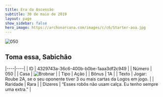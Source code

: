 ```yaml
---
title: Era da Ascensão
subtitle: 30 de maio de 2019
layout: page
show_sidebar: false
hero_image: https://archonarcana.com/images/c/c6/Starter-aoa.jpg
---
```


![050](https://cdn.keyforgegame.com/media/card_front/pt/435_050_RW4696P6MV2V_pt.png)

## Toma essa, Sabichão

|----|----|
| ID | 4329743a-36c6-400b-b0be-1aaa3df2c949 |
| Número | 050 |
| Casa | ![Brobnar](https://archonarcana.com/images/thumb/e/e0/Brobnar.png/22px-Brobnar.png "Brobnar") |
| Tipo | Ação |
| Bônus | 1A |
| Texto | Jogar: Roube 2A, se o seu oponente tiver 3 ou mais cartas da Logos em jogo. |
| Raridade | Rara |
| Dizeres | “Esses robôs não usam calça. Eu tenho  sempre uma extra.” |
